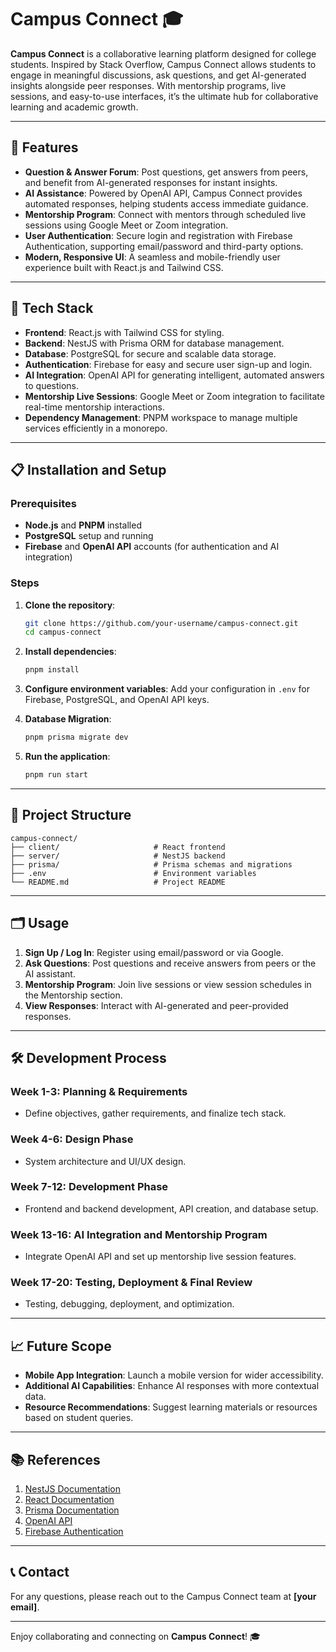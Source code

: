 



# Campus Connect 🎓

**Campus Connect** is a collaborative learning platform designed for college students. Inspired by Stack Overflow, Campus Connect allows students to engage in meaningful discussions, ask questions, and get AI-generated insights alongside peer responses. With mentorship programs, live sessions, and easy-to-use interfaces, it’s the ultimate hub for collaborative learning and academic growth.

---

## 🌟 Features

- **Question & Answer Forum**: Post questions, get answers from peers, and benefit from AI-generated responses for instant insights.
- **AI Assistance**: Powered by OpenAI API, Campus Connect provides automated responses, helping students access immediate guidance.
- **Mentorship Program**: Connect with mentors through scheduled live sessions using Google Meet or Zoom integration.
- **User Authentication**: Secure login and registration with Firebase Authentication, supporting email/password and third-party options.
- **Modern, Responsive UI**: A seamless and mobile-friendly user experience built with React.js and Tailwind CSS.

---

## 🚀 Tech Stack

- **Frontend**: React.js with Tailwind CSS for styling.
- **Backend**: NestJS with Prisma ORM for database management.
- **Database**: PostgreSQL for secure and scalable data storage.
- **Authentication**: Firebase for easy and secure user sign-up and login.
- **AI Integration**: OpenAI API for generating intelligent, automated answers to questions.
- **Mentorship Live Sessions**: Google Meet or Zoom integration to facilitate real-time mentorship interactions.
- **Dependency Management**: PNPM workspace to manage multiple services efficiently in a monorepo.

---

## 📋 Installation and Setup

### Prerequisites
- **Node.js** and **PNPM** installed
- **PostgreSQL** setup and running
- **Firebase** and **OpenAI API** accounts (for authentication and AI integration)

### Steps
1. **Clone the repository**:
   ```bash
   git clone https://github.com/your-username/campus-connect.git
   cd campus-connect
   ```

2. **Install dependencies**:
   ```bash
   pnpm install
   ```

3. **Configure environment variables**: Add your configuration in `.env` for Firebase, PostgreSQL, and OpenAI API keys.

4. **Database Migration**:
   ```bash
   pnpm prisma migrate dev
   ```

5. **Run the application**:
   ```bash
   pnpm run start
   ```

---

## 📂 Project Structure

```
campus-connect/
├── client/                     # React frontend
├── server/                     # NestJS backend
├── prisma/                     # Prisma schemas and migrations
├── .env                        # Environment variables
└── README.md                   # Project README
```

---

## 🗂️ Usage

1. **Sign Up / Log In**: Register using email/password or via Google.
2. **Ask Questions**: Post questions and receive answers from peers or the AI assistant.
3. **Mentorship Program**: Join live sessions or view session schedules in the Mentorship section.
4. **View Responses**: Interact with AI-generated and peer-provided responses.

---

## 🛠️ Development Process

### Week 1-3: Planning & Requirements
- Define objectives, gather requirements, and finalize tech stack.

### Week 4-6: Design Phase
- System architecture and UI/UX design.

### Week 7-12: Development Phase
- Frontend and backend development, API creation, and database setup.

### Week 13-16: AI Integration and Mentorship Program
- Integrate OpenAI API and set up mentorship live session features.

### Week 17-20: Testing, Deployment & Final Review
- Testing, debugging, deployment, and optimization.

---

## 📈 Future Scope

- **Mobile App Integration**: Launch a mobile version for wider accessibility.
- **Additional AI Capabilities**: Enhance AI responses with more contextual data.
- **Resource Recommendations**: Suggest learning materials or resources based on student queries.

---

## 📚 References

1. [NestJS Documentation](https://docs.nestjs.com/)
2. [React Documentation](https://reactjs.org/docs/getting-started.html)
3. [Prisma Documentation](https://www.prisma.io/docs/)
4. [OpenAI API](https://beta.openai.com/docs/)
5. [Firebase Authentication](https://firebase.google.com/docs/auth)

---

## 📞 Contact

For any questions, please reach out to the Campus Connect team at **[your email]**. 

--- 

Enjoy collaborating and connecting on **Campus Connect**! 🎓
